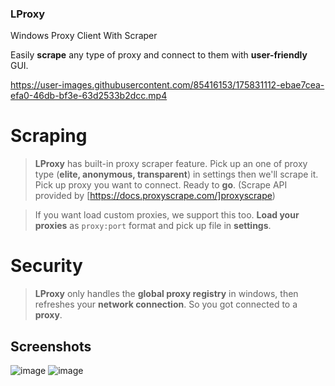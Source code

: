 ### LProxy
Windows Proxy Client With Scraper

Easily **scrape** any type of proxy and connect to them with **user-friendly** GUI.


https://user-images.githubusercontent.com/85416153/175831112-ebae7cea-efa0-46db-bf3e-63d2533b2dcc.mp4

# Scraping
> **LProxy** has built-in proxy scraper feature. Pick up an one of proxy type (**elite, anonymous, transparent**) in settings then we'll scrape it. Pick up proxy you want to connect. Ready to **go**. (Scrape API provided by [https://docs.proxyscrape.com/]proxyscrape)

> If you want load custom proxies, we support this too. **Load your proxies** as `proxy:port` format and pick up file in **settings**.

# Security
> **LProxy** only handles the **global proxy registry** in windows, then refreshes your **network connection**. So you got connected to a **proxy**.

## Screenshots
![image](https://user-images.githubusercontent.com/85416153/175830813-c5f6ea00-8fea-4ae1-8cd5-b2c216a68564.png)
![image](https://user-images.githubusercontent.com/85416153/175830927-3f42700a-1ffd-45cc-a161-cc0e6f3d3085.png)
